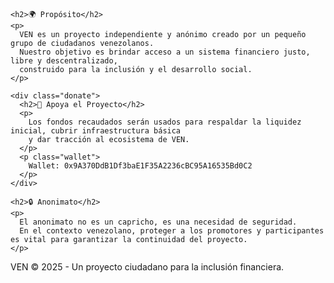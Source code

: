     <h2>🌍 Propósito</h2>
    <p>
      VEN es un proyecto independiente y anónimo creado por un pequeño grupo de ciudadanos venezolanos.  
      Nuestro objetivo es brindar acceso a un sistema financiero justo, libre y descentralizado, 
      construido para la inclusión y el desarrollo social.
    </p>

    <div class="donate">
      <h2>🤝 Apoya el Proyecto</h2>
      <p>
        Los fondos recaudados serán usados para respaldar la liquidez inicial, cubrir infraestructura básica 
        y dar tracción al ecosistema de VEN.
      </p>
      <p class="wallet">
        Wallet: 0x9A370DdB1Df3baE1F35A2236cBC95A16535Bd0C2
      </p>
    </div>

    <h2>🔒 Anonimato</h2>
    <p>
      El anonimato no es un capricho, es una necesidad de seguridad.  
      En el contexto venezolano, proteger a los promotores y participantes es vital para garantizar la continuidad del proyecto.
    </p>
  </div>

  <footer>
    <p>VEN © 2025 - Un proyecto ciudadano para la inclusión financiera.</p>
  </footer>
</body>
</html>

